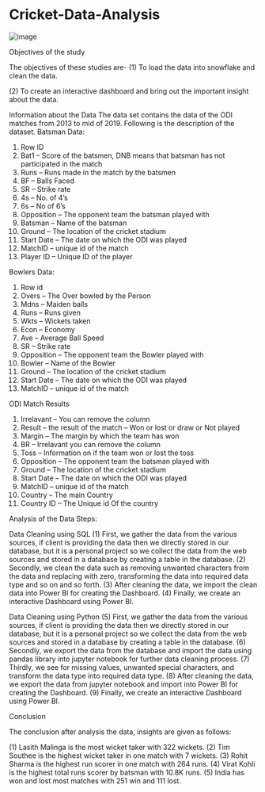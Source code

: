# Cricket-Data-Analysis

![image](https://user-images.githubusercontent.com/54885297/204335953-9513d010-2d11-42c6-878a-75298924591f.png)


Objectives of the study

The objectives of these studies are-
(1)	 To load the data into snowflake and clean the data.

(2)	 To create an interactive dashboard and bring out the important insight about the data.


Information about the Data
The data set contains the data of the ODI matches from 2013 to mid of 2019. Following is the description of the dataset.
Batsman Data:
1.	Row ID
2.	Bat1 – Score of the batsmen, DNB means that batsman has not participated in the match
3.	Runs – Runs made in the match by the batsmen
4.	BF – Balls Faced
5.	SR – Strike rate
6.	4s – No. of 4’s
7.	6s – No of 6’s
8.	Opposition – The opponent team the batsman played with
9.	Batsman – Name of the batsman
10.	Ground – The location of the cricket stadium
11.	Start Date – The date on which the ODI was played
12.	MatchID – unique id of the match
13.	Player ID – Unique ID of the player

Bowlers Data:
1.	Row id
2.	Overs – The Over bowled by the Person
3.	Mdns – Maiden balls
4.	Runs – Runs given
5.	Wkts – Wickets taken
6.	Econ –  Economy
7.	Ave – Average Ball Speed
8.	SR – Strike rate
9.	Opposition – The opponent team the Bowler played with
10.	Bowler – Name of the Bowler
11.	Ground – The location of the cricket stadium
12.	Start Date – The date on which the ODI was played
13.	MatchID – unique id of the match


ODI Match Results

1.	Irrelavant – You can remove the column
2.	Result – the result of the match – Won or lost or draw or Not played
3.	Margin – The margin by which the team has won
4.	BR – Irrelavant you can remove the column
5.	Toss – Information on if the team won or lost the toss
6.	Opposition – The opponent team the batsman played with
7.	Ground – The location of the cricket stadium
8.	Start Date – The date on which the ODI was played
9.	MatchID – unique id of the match
10.	 Country – The main Country
11.	Country ID – The Unique id Of the country

Analysis of the Data
Steps:

Data Cleaning using SQL
(1)	First, we gather the data from the various sources, if client is providing the data then we directly stored in our database, but it is a personal project so we collect the data from the web sources and stored in a database by creating a table in the database.
(2)	Secondly, we clean the data such as removing unwanted characters from the data and replacing with zero, transforming the data into required data type and so on and so forth.
(3)	After cleaning the data, we import the clean data into Power BI for creating the Dashboard.
(4)	Finally, we create an interactive Dashboard using Power BI.

Data Cleaning using Python
(5)	First, we gather the data from the various sources, if client is providing the data then we directly stored in our database, but it is a personal project so we collect the data from the web sources and stored in a database by creating a table in the database.
(6)	Secondly, we export the data from the database and import the data using pandas library into jupyter notebook for further data cleaning process.
(7)	Thirdly, we see for missing values, unwanted special characters, and transform the data type into required data type.
(8)	After cleaning the data, we export the data from jupyter notebook and import into Power BI for creating the Dashboard.
(9)	Finally, we create an interactive Dashboard using Power BI.


Conclusion

The conclusion after analysis the data, insights are given as follows:

(1) Lasith Malinga is the most wicket taker with 322 wickets.
(2) Tim Southee is the highest wicket taker in one match with 7 wickets.
(3) Rohit Sharma is the highest run scorer in one match with 264 runs.
(4) Virat Kohli is the highest total runs scorer by batsman with 10.8K runs.
(5) India has won and lost most matches with 251 win and 111 lost.


